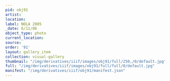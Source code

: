 ```yaml
---
pid: obj91
artist: 
location: 
label: NOLA 2005
_date: 6/11/06
object_type: photo
current_location: 
source: 
order: '91'
layout: gallery_item
collection: visual-gallery
thumbnail: "/img/derivatives/iiif/images/obj91/full/250,/0/default.jpg"
full: "/img/derivatives/iiif/images/obj91/full/full/0/default.jpg"
manifest: "/img/derivatives/iiif/obj91/manifest.json"
---
```

